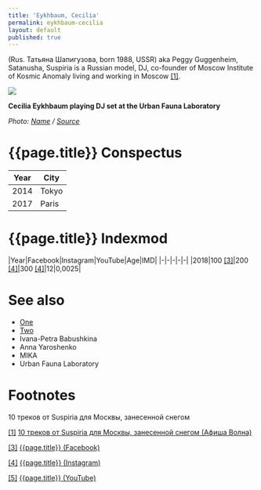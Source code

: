 ```yaml
---
title: 'Eykhbaum, Cecilia'
permalink: eykhbaum-cecilia
layout: default
published: true
---
```



(Rus. Татьяна Шапигузова, born 1988, USSR) aka Peggy Guggenheim, Satanusha, Suspiria is a Russian model, DJ, co-founder of Moscow Institute of Kosmic Anomaly living and working in Moscow <span id="a1">[\[1\]](#f1)</span>.

![](/encyclopedia/images/eykhbaum-cecilia.jpg)

**Cecilia Eykhbaum playing DJ set at the Urban Fauna Laboratory**

*Photo: [Name](index) / [Source](index)*

# {{page.title}} Conspectus

|Year|City|
|-|-|
|2014|Tokyo|
|2017|Paris|

# {{page.title}} Indexmod

|Year|Facebook|Instagram|YouTube|Age|IMD|
|-|-|-|-|-|
|2018|100 <span id="a3">[\[3\]](#f3)</span>|200 <span id="a4">[\[4\]](#f4)</span>|300 <span id="a4">[\[4\]](#f4)</span>|12|0,0025|


# See also

+ [One](index)
+ [Two](index)
+ Ivana-Petra Babushkina
+ Anna Yaroshenko
+ MIKA
+ Urban Fauna Laboratory

# Footnotes

10 треков от Suspiria для Москвы, занесенной снегом

[[1]](#a1) <span id="f1"></span> [10 треков от Suspiria для Москвы, занесенной снегом (Афиша Волна)](https://daily.afisha.ru/archive/volna/sounds/10-trekov-ot-suspiria-dlya-moskvy-zanesennoy-snegom/)

[[3]](#a3) <span id="f3"></span> [{{page.title}} (Facebook)](index)

[[4]](#a4) <span id="f4"></span> [{{page.title}} (Instagram)](index)

[[5]](#a5) <span id="f5"></span> [{{page.title}} (YouTube)](index)
